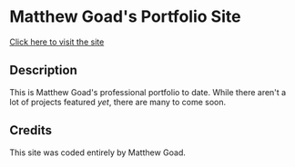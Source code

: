 # Matthew Goad's Portfolio Site

[Click here to visit the site](http://matthewxgoad.github.com/mgoad-portfolio)

## Description

This is Matthew Goad's professional portfolio to date. While there aren't a lot of projects featured _yet_, there are many to come soon. 

## Credits

This site was coded entirely by Matthew Goad.